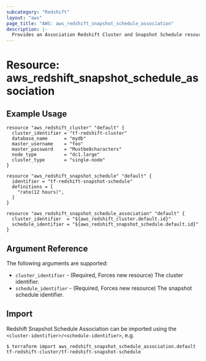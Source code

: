 ```yaml
---
subcategory: "Redshift"
layout: "aws"
page_title: "AWS: aws_redshift_snapshot_schedule_association"
description: |-
  Provides an Association Redshift Cluster and Snapshot Schedule resource.
---
```


# Resource: aws_redshift_snapshot_schedule_association

## Example Usage

```hcl
resource "aws_redshift_cluster" "default" {
  cluster_identifier = "tf-redshift-cluster"
  database_name      = "mydb"
  master_username    = "foo"
  master_password    = "Mustbe8characters"
  node_type          = "dc1.large"
  cluster_type       = "single-node"
}

resource "aws_redshift_snapshot_schedule" "default" {
  identifier = "tf-redshift-snapshot-schedule"
  definitions = [
    "rate(12 hours)",
  ]
}

resource "aws_redshift_snapshot_schedule_association" "default" {
  cluster_identifier  = "${aws_redshift_cluster.default.id}"
  schedule_identifier = "${aws_redshift_snapshot_schedule.default.id}"
}
```

## Argument Reference

The following arguments are supported:

* `cluster_identifier` - (Required, Forces new resource) The cluster identifier.
* `schedule_identifier` - (Required, Forces new resource) The snapshot schedule identifier.

## Import

Redshift Snapshot Schedule Association can be imported using the `<cluster-identifier>/<schedule-identifier>`, e.g.

```
$ terraform import aws_redshift_snapshot_schedule_association.default tf-redshift-cluster/tf-redshift-snapshot-schedule
```
